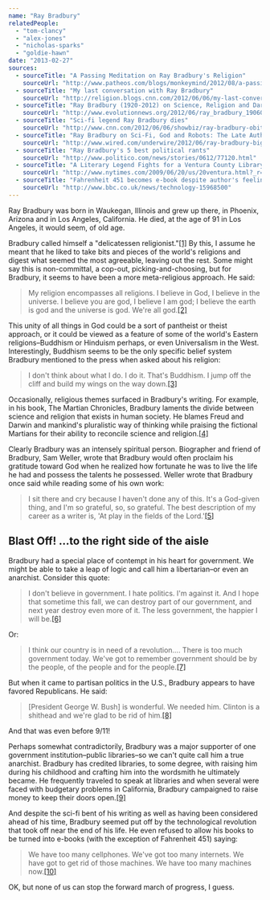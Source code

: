 ```yaml
---
name: "Ray Bradbury"
relatedPeople:
  - "tom-clancy"
  - "alex-jones"
  - "nicholas-sparks"
  - "goldie-hawn"
date: "2013-02-27"
sources:
  - sourceTitle: "A Passing Meditation on Ray Bradbury's Religion"
    sourceUrl: "http://www.patheos.com/blogs/monkeymind/2012/08/a-passing-meditation-on-ray-bradburys-religion.html"
  - sourceTitle: "My last conversation with Ray Bradbury"
    sourceUrl: "http://religion.blogs.cnn.com/2012/06/06/my-last-conversation-with-ray-bradbury/"
  - sourceTitle: "Ray Bradbury (1920-2012) on Science, Religion and Darwinism"
    sourceUrl: "http://www.evolutionnews.org/2012/06/ray_bradbury_19060561.html"
  - sourceTitle: "Sci-fi legend Ray Bradbury dies"
    sourceUrl: "http://www.cnn.com/2012/06/06/showbiz/ray-bradbury-obit/index.html"
  - sourceTitle: "Ray Bradbury on Sci-Fi, God and Robots: The Late Author's Biggest Ideas"
    sourceUrl: "http://www.wired.com/underwire/2012/06/ray-bradbury-big-ideas/"
  - sourceTitle: "Ray Bradbury's 5 best political rants"
    sourceUrl: "http://www.politico.com/news/stories/0612/77120.html"
  - sourceTitle: "A Literary Legend Fights for a Ventura County Library"
    sourceUrl: "http://www.nytimes.com/2009/06/20/us/20ventura.html?_r=0"
  - sourceTitle: "Fahrenheit 451 becomes e-book despite author's feelings"
    sourceUrl: "http://www.bbc.co.uk/news/technology-15968500"
---
```


Ray Bradbury was born in Waukegan, Illinois and grew up there, in Phoenix, Arizona and in Los Angeles, California. He died, at the age of 91 in Los Angeles, it would seem, of old age.

Bradbury called himself a "delicatessen religionist."<a class="source-citation" href="#http://www.patheos.com/blogs/monkeymind/2012/08/a-passing-meditation-on-ray-bradburys-religion.html" title="A Passing Meditation on Ray Bradbury&apos;s Religion">[1]</a> By this, I assume he meant that he liked to take bits and pieces of the world's religions and digest what seemed the most agreeable, leaving out the rest. Some might say this is non-committal, a cop-out, picking-and-choosing, but for Bradbury, it seems to have been a more meta-religious approach. He said:

>My religion encompasses all religions. I believe in God, I believe in the universe. I believe you are god, I believe I am god; I believe the earth is god and the universe is god. We're all god.<a class="source-citation" href="#http://www.patheos.com/blogs/monkeymind/2012/08/a-passing-meditation-on-ray-bradburys-religion.html" title="A Passing Meditation on Ray Bradbury&apos;s Religion">[2]</a>

This unity of all things in God could be a sort of pantheist or theist approach, or it could be viewed as a feature of some of the world's Eastern religions–Buddhism or Hinduism perhaps, or even Universalism in the West. Interestingly, Buddhism seems to be the only specific belief system Bradbury mentioned to the press when asked about his religion:

>I don't think about what I do. I do it. That's Buddhism. I jump off the cliff and build my wings on the way down.<a class="source-citation" href="#http://religion.blogs.cnn.com/2012/06/06/my-last-conversation-with-ray-bradbury/" title="My last conversation with Ray Bradbury">[3]</a>

Occasionally, religious themes surfaced in Bradbury's writing. For example, in his book, The Martian Chronicles, Bradbury laments the divide between science and religion that exists in human society. He blames Freud and Darwin and mankind's pluralistic way of thinking while praising the fictional Martians for their ability to reconcile science and religion.<a class="source-citation" href="#http://www.evolutionnews.org/2012/06/ray_bradbury_19060561.html" title="Ray Bradbury (1920-2012) on Science, Religion and Darwinism">[4]</a>

Clearly Bradbury was an intensely spiritual person. Biographer and friend of Bradbury, Sam Weller, wrote that Bradbury would often proclaim his gratitude toward God when he realized how fortunate he was to live the life he had and possess the talents he possessed. Weller wrote that Bradbury once said while reading some of his own work:

>I sit there and cry because I haven't done any of this. It's a God-given thing, and I'm so grateful, so, so grateful. The best description of my career as a writer is, 'At play in the fields of the Lord.'<a class="source-citation" href="#http://www.cnn.com/2012/06/06/showbiz/ray-bradbury-obit/index.html" title="Sci-fi legend Ray Bradbury dies">[5]</a>

## 

## Blast Off! …to the right side of the aisle

Bradbury had a special place of contempt in his heart for government. We might be able to take a leap of logic and call him a libertarian–or even an anarchist. Consider this quote:

>I don't believe in government. I hate politics. I'm against it. And I hope that sometime this fall, we can destroy part of our government, and next year destroy even more of it. The less government, the happier I will be.<a class="source-citation" href="#http://www.wired.com/underwire/2012/06/ray-bradbury-big-ideas/" title="Ray Bradbury on Sci-Fi, God and Robots: The Late Author&apos;s Biggest Ideas">[6]</a>

Or:

>I think our country is in need of a revolution…. There is too much government today. We've got to remember government should be by the people, of the people and for the people.<a class="source-citation" href="#http://www.politico.com/news/stories/0612/77120.html" title="Ray Bradbury&apos;s 5 best political rants">[7]</a>

But when it came to partisan politics in the U.S., Bradbury appears to have favored Republicans. He said:

>[President George W. Bush] is wonderful. We needed him. Clinton is a shithead and we're glad to be rid of him.<a class="source-citation" href="#http://www.politico.com/news/stories/0612/77120.html" title="Ray Bradbury&apos;s 5 best political rants">[8]</a>

And that was even before 9/11!

Perhaps somewhat contradictorily, Bradbury was a major supporter of one government institution–public libraries–so we can't quite call him a true anarchist. Bradbury has credited libraries, to some degree, with raising him during his childhood and crafting him into the wordsmith he ultimately became. He frequently traveled to speak at libraries and when several were faced with budgetary problems in California, Bradbury campaigned to raise money to keep their doors open.<a class="source-citation" href="#http://www.nytimes.com/2009/06/20/us/20ventura.html?_r=0" title="A Literary Legend Fights for a Ventura County Library">[9]</a>

And despite the sci-fi bent of his writing as well as having been considered ahead of his time, Bradbury seemed put off by the technological revolution that took off near the end of his life. He even refused to allow his books to be turned into e-books (with the exception of Fahrenheit 451) saying:

>We have too many cellphones. We've got too many internets. We have got to get rid of those machines. We have too many machines now.<a class="source-citation" href="#http://www.bbc.co.uk/news/technology-15968500" title="Fahrenheit 451 becomes e-book despite author&apos;s feelings">[10]</a>

OK, but none of us can stop the forward march of progress, I guess.
